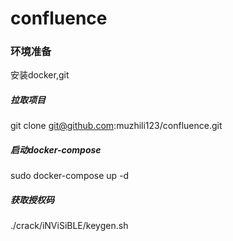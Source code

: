 # confluence
### 环境准备
安装docker,git

##### 拉取项目
git clone git@github.com:muzhili123/confluence.git

##### 启动docker-compose
sudo docker-compose up -d

##### 获取授权码
./crack/iNViSiBLE/keygen.sh
